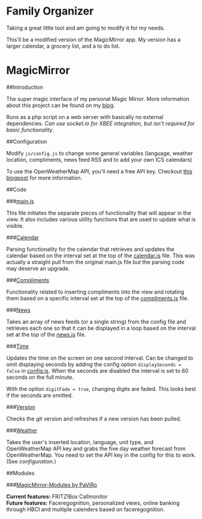Family Organizer
================

Taking a great little tool and am going to modify it for my needs.

This'll be a modified version of the MagicMirror app. My version has a larger calendar, a grocery list, and a to do list.



MagicMirror
===========

##Introduction

The super magic interface of my personal Magic Mirror. More information about this project can be found on my [blog](http://michaelteeuw.nl/tagged/magicmirror).

Runs as a php script on a web server with basically no external dependencies. *Can use socket.io for XBEE integration, but isn't required for basic functionality*.


##Configuration

Modify `js/config.js` to change some general variables (language, weather location, compliments, news feed RSS and to add your own ICS calendars)

To use the OpenWeatherMap API, you'll need a free API key. Checkout [this blogpost](http://michaelteeuw.nl/post/131504229357/what-happened-to-the-weather) for more information.

##Code

###[main.js](js/main.js)

This file initiates the separate pieces of functionality that will appear in the view.  It also includes various utility functions that are used to update what is visible.

###[Calendar](js/calendar)

Parsing functionality for the calendar that retrieves and updates the calendar based on the interval set at the top of the [calendar.js](js/calendar/calendar.js) file. This was actually a straight pull from the original main.js file but the parsing code may deserve an upgrade.

###[Compliments](js/compliments)

Functionality related to inserting compliments into the view and rotating them based on a specific interval set at the top of the [compliments.js](js/compliments/compliments.js) file.

###[News](js/news)

Takes an array of news feeds (or a single string) from the config file and retrieves each one so that it can be displayed in a loop based on the interval set at the top of the [news.js](js/news/news.js) file.

###[Time](js/time)

Updates the time on the screen on one second interval. Can be changed to omit displaying seconds by adding the config option ```displaySeconds = false``` in [config.js](js/config.js). When the seconds are disabled the interval is set to 60 seconds on the full minute.

With the option ```digitFade = true```, changing digits are faded. This looks best if the seconds are omitted.

###[Version](js/version)

Checks the git version and refreshes if a new version has been pulled.

###[Weather](js/weather)

Takes the user's inserted location, language, unit type, and OpenWeatherMap API key and grabs the five day weather forecast from OpenWeatherMap. You need to set the API key in the config for this to work. (See *configuration*.)

##Modules

###[MagicMirror-Modules by PaViRo](https://github.com/paviro/MagicMirror-Modules)

**Current features:** FRITZ!Box Callmonitor <br>
**Future features:** Faceregognition, personalized views, online banking through HBCI and multiple calenders based on faceregognition.
